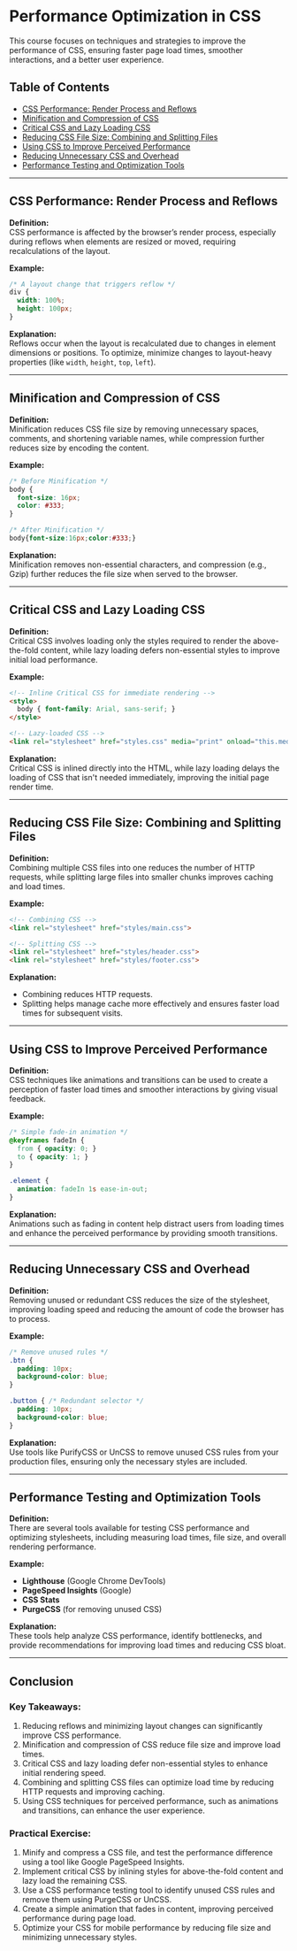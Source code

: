 
# Performance Optimization in CSS

This course focuses on techniques and strategies to improve the performance of CSS, ensuring faster page load times, smoother interactions, and a better user experience.

## Table of Contents
- [CSS Performance: Render Process and Reflows](#css-performance-render-process-and-reflows)
- [Minification and Compression of CSS](#minification-and-compression-of-css)
- [Critical CSS and Lazy Loading CSS](#critical-css-and-lazy-loading-css)
- [Reducing CSS File Size: Combining and Splitting Files](#reducing-css-file-size-combining-and-splitting-files)
- [Using CSS to Improve Perceived Performance](#using-css-to-improve-perceived-performance)
- [Reducing Unnecessary CSS and Overhead](#reducing-unnecessary-css-and-overhead)
- [Performance Testing and Optimization Tools](#performance-testing-and-optimization-tools)

---

## CSS Performance: Render Process and Reflows

**Definition:**  
CSS performance is affected by the browser’s render process, especially during reflows when elements are resized or moved, requiring recalculations of the layout.

**Example:**
```css
/* A layout change that triggers reflow */
div {
  width: 100%;
  height: 100px;
}
```
**Explanation:**  
Reflows occur when the layout is recalculated due to changes in element dimensions or positions. To optimize, minimize changes to layout-heavy properties (like `width`, `height`, `top`, `left`).

---

## Minification and Compression of CSS

**Definition:**  
Minification reduces CSS file size by removing unnecessary spaces, comments, and shortening variable names, while compression further reduces size by encoding the content.

**Example:**
```css
/* Before Minification */
body {
  font-size: 16px;
  color: #333;
}

/* After Minification */
body{font-size:16px;color:#333;}
```
**Explanation:**  
Minification removes non-essential characters, and compression (e.g., Gzip) further reduces the file size when served to the browser.

---

## Critical CSS and Lazy Loading CSS

**Definition:**  
Critical CSS involves loading only the styles required to render the above-the-fold content, while lazy loading defers non-essential styles to improve initial load performance.

**Example:**
```html
<!-- Inline Critical CSS for immediate rendering -->
<style>
  body { font-family: Arial, sans-serif; }
</style>

<!-- Lazy-loaded CSS -->
<link rel="stylesheet" href="styles.css" media="print" onload="this.media='all'">
```
**Explanation:**  
Critical CSS is inlined directly into the HTML, while lazy loading delays the loading of CSS that isn't needed immediately, improving the initial page render time.

---

## Reducing CSS File Size: Combining and Splitting Files

**Definition:**  
Combining multiple CSS files into one reduces the number of HTTP requests, while splitting large files into smaller chunks improves caching and load times.

**Example:**
```html
<!-- Combining CSS -->
<link rel="stylesheet" href="styles/main.css">

<!-- Splitting CSS -->
<link rel="stylesheet" href="styles/header.css">
<link rel="stylesheet" href="styles/footer.css">
```
**Explanation:**  
- Combining reduces HTTP requests.
- Splitting helps manage cache more effectively and ensures faster load times for subsequent visits.

---

## Using CSS to Improve Perceived Performance

**Definition:**  
CSS techniques like animations and transitions can be used to create a perception of faster load times and smoother interactions by giving visual feedback.

**Example:**
```css
/* Simple fade-in animation */
@keyframes fadeIn {
  from { opacity: 0; }
  to { opacity: 1; }
}

.element {
  animation: fadeIn 1s ease-in-out;
}
```
**Explanation:**  
Animations such as fading in content help distract users from loading times and enhance the perceived performance by providing smooth transitions.

---

## Reducing Unnecessary CSS and Overhead

**Definition:**  
Removing unused or redundant CSS reduces the size of the stylesheet, improving loading speed and reducing the amount of code the browser has to process.

**Example:**
```css
/* Remove unused rules */
.btn {
  padding: 10px;
  background-color: blue;
}

.button { /* Redundant selector */
  padding: 10px;
  background-color: blue;
}
```
**Explanation:**  
Use tools like PurifyCSS or UnCSS to remove unused CSS rules from your production files, ensuring only the necessary styles are included.

---

## Performance Testing and Optimization Tools

**Definition:**  
There are several tools available for testing CSS performance and optimizing stylesheets, including measuring load times, file size, and overall rendering performance.

**Example:**
- **Lighthouse** (Google Chrome DevTools)  
- **PageSpeed Insights** (Google)  
- **CSS Stats**  
- **PurgeCSS** (for removing unused CSS)

**Explanation:**  
These tools help analyze CSS performance, identify bottlenecks, and provide recommendations for improving load times and reducing CSS bloat.

---

## Conclusion

### Key Takeaways:
1. Reducing reflows and minimizing layout changes can significantly improve CSS performance.
2. Minification and compression of CSS reduce file size and improve load times.
3. Critical CSS and lazy loading defer non-essential styles to enhance initial rendering speed.
4. Combining and splitting CSS files can optimize load time by reducing HTTP requests and improving caching.
5. Using CSS techniques for perceived performance, such as animations and transitions, can enhance the user experience.

### Practical Exercise:
1. Minify and compress a CSS file, and test the performance difference using a tool like Google PageSpeed Insights.
2. Implement critical CSS by inlining styles for above-the-fold content and lazy load the remaining CSS.
3. Use a CSS performance testing tool to identify unused CSS rules and remove them using PurgeCSS or UnCSS.
4. Create a simple animation that fades in content, improving perceived performance during page load.
5. Optimize your CSS for mobile performance by reducing file size and minimizing unnecessary styles.
